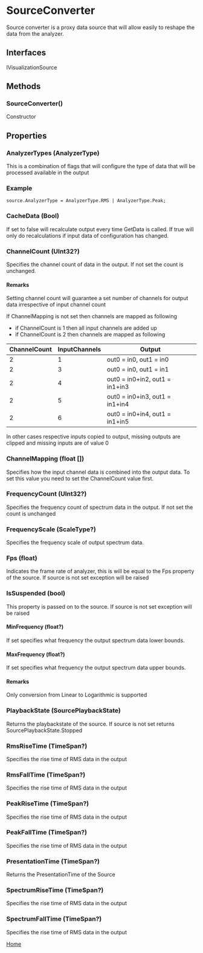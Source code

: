 # SourceConverter
Source converter is a proxy data source that will allow easily to reshape the data from the analyzer.
## Interfaces
IVisualizationSource
## Methods
### SourceConverter()
Constructor 

## Properties
### AnalyzerTypes (AnalyzerType)
This is a combination of flags that will configure the type of data that will be processed available in the output
### Example
    source.AnalyzerType = AnalyzerType.RMS | AnalyzerType.Peak;
### CacheData (Bool)
If set to false will recalculate output every time GetData is called. If true will only do recalculations if input data of configuration has changed.
### ChannelCount (UInt32?)
Specifies the channel count of data in the output. If not set the count is unchanged.
#### Remarks
Setting channel count will guarantee a set number of channels for output data irrespective of input channel count

If ChannelMapping is not set then channels are mapped as following
* if ChannelCount is 1 then all input channels are added up
* if ChannelCount is 2 then channels are mapped as following

ChannelCount | InputChannels |  Output
------------ | ------------- | ----------- 
2 | 1 | out0 = in0, out1 = in0
2 | 3	| out0 = in0, out1 = in1
2	| 4	| out0 = in0+in2, out1 = in1+in3
2	| 5	| out0 = in0+in3, out1 = in1+in4
2	| 6	| out0 = in0+in4, out1 = in1+in5

In other cases respective inputs copied to output, missing outputs are clipped and missing inputs are of value 0

### ChannelMapping (float [])
Specifies how the input channel data is combined into the output data. To set this value you need to set the ChannelCount value first.

### FrequencyCount (UInt32?)
Specifies the frequency count of spectrum data in the output. If not set the count is unchanged
### FrequencyScale (ScaleType?)
Specifies the frequency scale of output spectrum data.
### Fps (float)
Indicates the frame rate of analyzer, this is will be equal to the Fps property of the source. If source is not set exception will be raised
### IsSuspended (bool)
This property is passed on to the source. If source is not set exception will be raised
#### MinFrequency (float?)
If set specifies what frequency the output spectrum data lower bounds.
#### MaxFrequency (float?)
If set specifies what frequency the output spectrum data upper bounds.
#### Remarks
Only conversion from Linear to Logarithmic is supported
### PlaybackState (SourcePlaybackState)
Returns the playbackstate of the source. If source is not set returns SourcePlaybackState.Stopped
### RmsRiseTime (TimeSpan?)
Specifies the rise time of RMS data in the output
### RmsFallTime (TimeSpan?)
Specifies the rise time of RMS data in the output
### PeakRiseTime (TimeSpan?)
Specifies the rise time of RMS data in the output
### PeakFallTime (TimeSpan?)
Specifies the rise time of RMS data in the output
### PresentationTime (TimeSpan?)
Returns the PresentationTime of the Source
### SpectrumRiseTime (TimeSpan?)
Specifies the rise time of RMS data in the output
### SpectrumFallTime (TimeSpan?)
Specifies the rise time of RMS data in the output

[Home](AudioVisualizer.md)
